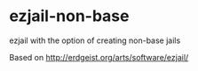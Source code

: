 ezjail-non-base
===============

ezjail with the option of creating non-base jails

Based on http://erdgeist.org/arts/software/ezjail/
